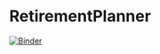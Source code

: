 # RetirementPlanner
[![Binder](https://mybinder.org/badge_logo.svg)](https://mybinder.org/v2/gh/jaishankargm015/RetirementPlanner/master?filepath=https%3A%2F%2Fgithub.com%2Fjaishankargm015%2FRetirementPlanner%2Fblob%2Fmaster%2FRetirementCalc.ipynb)
